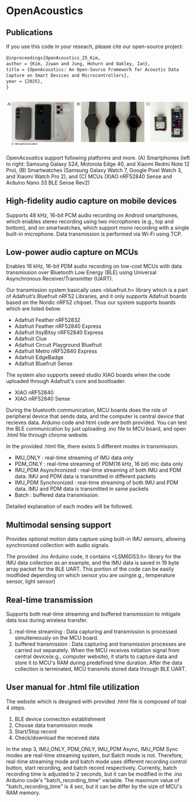 # OpenAcoustics

## Publications
If you use this code in your reseach, please cite our open-source project: 
```
@inproceedings{OpenAcoustics_25_Kim,
author = {Kim, Jiwan and Jung, Hohurn and Oakley, Ian},
title = {OpenAcoustics: An Open-Source Framework for Acoustic Data Capture on Smart Devices and Microcontrollers},
year = {2025},
}
```

## ![example_platforms](example_platforms.png)    
 OpenAcoustics support following platforms and more. (A) Smartphones (left to right: Samsung Galaxy S24, Motorola Edge 40, and Xiaomi Redmi Note 12 Pro), (B) Smartwatches (Samsung Galaxy Watch 7, Google Pixel Watch 3, and Xiaomi Watch Pro 2), and (C) MCUs (XIAO nRF52840 Sense and Arduino Nano 33 BLE Sense Rev2)


## High-fidelity audio capture on mobile devices
Supports 48 kHz, 16-bit PCM audio recording on Android smartphones, which enables stereo recording using two microphones (e.g., top and bottom), and on smartwatches, which support mono recording with a single built-in microphone. Data transmission is performed via Wi-Fi using TCP.

## Low-power audio capture on MCUs
Enables 16 kHz, 16-bit PDM audio recording on low-cost MCUs with data transmission over Bluetooth Low Energy (BLE) using Universal Asynchronous Receiver/Transmitter (UART).

Our transmission system basically uses <bluefruit.h> library which is a part of Adafruit’s Bluefruit nRF52 Libraries, and it only supports Adafruit boards based on the Nordic nRF52 chipset. Thus our system supports boards which are listed below.
* Adafruit Feather nRF52832
* Adafruit Feather nRF52840 Express
* Adafruit ItsyBitsy nRF52840 Express
* Adafruit Clue
* Adafruit Circuit Playground Bluefruit
* Adafruit Metro nRF52840 Express
* Adafruit EdgeBadge
* Adafruit Bluefruit Sense

The system also supports seeed studio XIAO boards when the code uploaded through Adafruit's core and bootloader.

* XIAO nRF52840
* XIAO nRF52840 Sense

During the bluetooth communication, MCU boards does the role of peripheral device that sends data, and the computer is central device that recieves data. Arduino code and html code are both provided. You can test the BLE communication by just uploading .ino file to MCU board, and open .html file through chrome website.

In the provided .html file, there exists 5 different modes in transmission.

* IMU_ONLY : real-time streaming of IMU data only
* PDM_ONLY : real-time streaming of PDM(16 kHz, 16 bit) mic data only
* IMU_PDM Asynchronized : real-time streaming of both IMU and PDM data. IMU and PDM data is transmitted in different packets
* IMU_PDM Synchronized : real-time streaming of both IMU and PDM data. IMU and PDM data is transmitted in same packets
* Batch : buffered data transmission.

Detailed explanation of each modes will be followed.

## Multimodal sensing support
Provides optional motion data capture using built-in IMU sensors, allowing synchronized collection with audio signals. 

The provided .ino Arduino code, it contains <LSM6DS3.h> library for the IMU data collection as an example, and the IMU data is saved in 19 byte array packet for the BLE UART. This portion of the code can be easily modfided depending on which sensor you are using(e.g., temperature sensor, light sensor)

## Real-time transmission
Supports both real-time streaming and buffered transmission to mitigate data loss during wireless transfer.

1. real-time streaming : Data capturing and transmission is processed simulteneously on the MCU board.
2. buffered transmission : Data capturing and transmission processes are carried out separately. When the MCU receives initiation signal from central device(e.g., computer website), it starts to capture data and store it to MCU's RAM during predefined time duration. After the data collection is terminated, MCU transmits stored data through BLE UART.

## User manual for .html file utilization
The website which is designed with provided .html file is composed of toal 4 steps.

1. BLE device connection establishment
2. Choose data transmission mode
3. Start/Stop record
4. Check/download the received data

In the step 3, IMU_ONLY, PDM_ONLY, IMU_PDM Async, IMU_PDM Sync modes are real-time streaming system, but Batch mode is not. Therefore, real-time streaming mode and batch mode uses different recording control button, start recording, and batch record respectively. Currently, batch recording time is adjusted to 2 seconds, but it can be modified in the .ino Arduino code's "batch_recording_time" variable. The maximum value of "batch_recording_time" is 4 sec, but it can be differ by the size of MCU's RAM memory.

 

